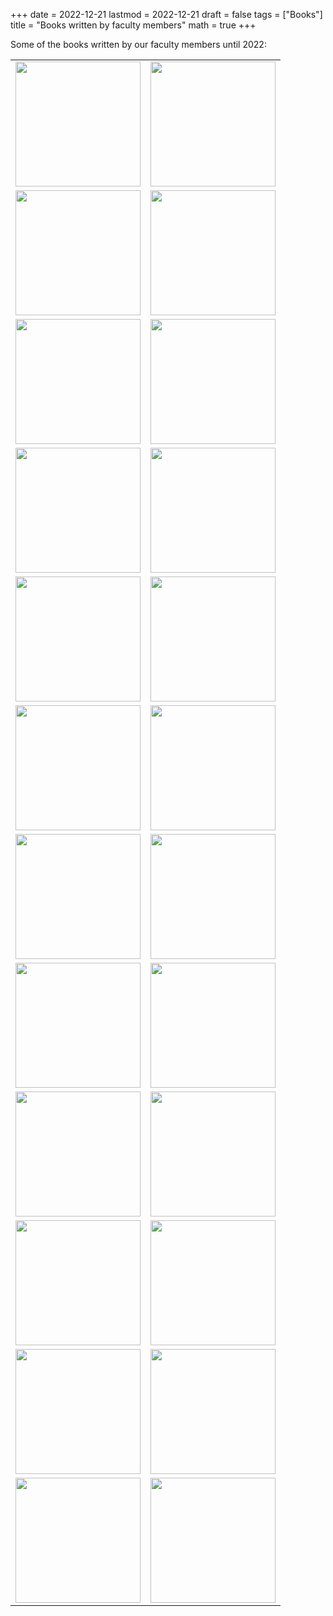 +++
date      = 2022-12-21
lastmod   = 2022-12-21
draft     = false
tags      = ["Books"]
title     = "Books written by faculty members"
math      = true
+++

Some of the books written by our faculty members until 2022:

<table>
  <tr>
    <td><a href="https://matematicas.netlify.app/publication/2022-12-14-reflexiones-ensenanza-ciencias-economicas/"><img src="https://librosaccesoabierto.uptc.edu.co/public/presses/1/submission_202_187_coverImage_es_ES_t.jpg"  width="200"></a></td>
     <td><a href="https://matematicas.netlify.app/publication/2022-05-28_desercion-universitaria/"><img src="https://www.uniboyaca.edu.co/sites/default/files/2022-10/Web_Desercion.png"  width="200"></a></td>
  </tr>
  <tr>
    <td><a href="https://matematicas.netlify.app/publication/2022-08-10_hacia_transformacion_clase_matematicas/"><img src="https://simehbucket.s3.amazonaws.com/images/eb99f18bd6fd3173a377c82e1225024a-medium.jpg"  width="200"></a></td>
    <td><a href="https://matematicas.netlify.app/publication/2022-08-15_analisis_historico_necesidades_agua.md/"><img src="https://simehbucket.s3.amazonaws.com/images/eb99f18bd6fd3173a377c82e1225924c-medium.jpg"  width="200"></a></td>
    </tr>
  <tr>
    <td><a href="https://matematicas.netlify.app/publication/2022-03-04-operadores_no_locales_sobre_p-adicos/"><img src="https://simehbucket.s3.amazonaws.com/images/43150080ba262e4ec25b05d90e7ff11c-medium.jpg"  width="200"></a></td>    
    <td><a href="https://matematicas.netlify.app/publication/2022-04-26_problema_riemann_leyes_conservacion/"><img src="https://simehbucket.s3.amazonaws.com/images/8c5810c736a643c7fff63847eb317f76-medium.jpg"  width="200"></a></td>     
  </tr>
  <tr>
    <td><a href="https://matematicas.netlify.app/publication/2022-06-06_herramientas_biologicos_r/"><img src="https://simehbucket.s3.amazonaws.com/images/eb99f18bd6fd3173a377c82e120882d6-medium.jpg"  width="200"></a></td>
    <td><a href="https://matematicas.netlify.app/publication/2021-12-15_pensamiento_aleatorio/"><img src="https://simehbucket.s3.amazonaws.com/images/43150080ba262e4ec25b05d90e897853-medium.jpg"  width="200"></a></td>
  </tr>
  <tr>
    <td><a href="https://matematicas.netlify.app/publication/2021-07-07_introduccion_python/"><img src="https://simehbucket.s3.amazonaws.com/images/7a665c7977e7b9df2eee119f35d5bef9-medium.jpg"  width="200"></a></td>    
    <td><a href="https://matematicas.netlify.app/publication/2021-06-13_arqueologia_matematica/"><img src="https://simehbucket.s3.amazonaws.com/images/7a665c7977e7b9df2eee119f35ce433c-medium.jpg"  width="200"></a></td>
 </tr>
  <tr>
    <td><a href="https://matematicas.netlify.app/publication/2020-10-21_mujeres_investigacion_matematica/"><img src="https://simehbucket.s3.amazonaws.com/images/ecbf39cc05c48884b1f7d533b116b9dc-medium.jpg"  width="200"></a></td>
    <td><a href="https://matematicas.netlify.app/publication/2020-07-01_aconteceres_aula_matematicas/"><img src="https://simehbucket.s3.amazonaws.com/images/523c1d5ee7c38c0eb8aac7b18cbbb072-medium.jpg"  width="200"></a></td>    
  </tr>
  <tr>
    <td><a href="https://matematicas.netlify.app/publication/2020-12-15_mirada_historica_medidas_probabilidad/"><img src="https://www.redbooks.com.co/wp-content/uploads/2021/05/UPTC_128.jpg"  width="200"></td>
    <td><a href="https://matematicas.netlify.app/publication/2019-12-01_confiabilidad/"><img src="https://simehbucket.s3.amazonaws.com/images/ecbf39cc05c48884b1f7d533b17beba6-medium.jpg"  width="200"></a></td>
     </tr>
  <tr>
    <td><a href="https://matematicas.netlify.app/publication/2018-12-01_teoria_de_colas/"><img src="https://simehbucket.s3.amazonaws.com/images/a43a8974b98583f5163181f5fd64e0c3-medium.jpg"  width="200"></a></td>
    <td><a href="https://matematicas.netlify.app/publication/2020-01-01_skew_pbw_extension/"><img src="https://media.springernature.com/w184/springer-static/cover/book/978-3-030-53378-6.jpg?as=webp"  width="200"></a></td>    
  </tr>
  <tr>
    <td><a href="https://matematicas.netlify.app/publication/2021-06-01_topologia_i/"><img src="https://simehbucket.s3.amazonaws.com/images/7a665c7977e7b9df2eee119f3591a9ff-medium.jpg"  width="200"></a></td>
    <td><a href="https://matematicas.netlify.app/publication/2021-04-06_topologia_ii/"><img src="https://simehbucket.s3.amazonaws.com/images/98b57847595e03aa1146031f8e175771-medium.jpg"  width="200"></a></td>    
  </tr>
  <tr>
    <td><a href="https://matematicas.netlify.app/publication/2020-07-13_introduccion_inferencia/"><img src="https://simehbucket.s3.amazonaws.com/images/ecbf39cc05c48884b1f7d533b115ef50-medium.jpg"  width="200"></a></td>        
    <td><a href="https://matematicas.netlify.app/publication/2018-08-03_conocimiento_didactico_matematico/"><img src="https://uptc.metalibros.org/public/presses/1/submission_116_89_coverImage_es_ES_t.jpg"  width="200"></a></td>
  </tr>
  <tr>
    <td><a href="https://matematicas.netlify.app/publication/2018-06-13_politicas_medicion_ciencia_tecnologia/"><img src="https://simehbucket.s3.amazonaws.com/images/ecbf39cc05c48884b1f7d533b11185f8-medium.jpg"  width="200"></a></td>
    <td><a href="https://matematicas.netlify.app/publication/2017-08-01_acercamiento_didactica/"><img src="https://simehbucket.s3.amazonaws.com/images/a43a8974b98583f5163181f5fd8d9678-medium.jpg"  width="200"></a></td>
  </tr>
  <tr>
    <td><a href="https://matematicas.netlify.app/publication/2016-12-01_inferencia_estadistica_basica/"><img src="https://simehbucket.s3.amazonaws.com/images/a43a8974b98583f5163181f5fd22179a-medium.jpg"  width="200"></a></td>
    <td><a href="https://matematicas.netlify.app/publication/2015-07-21_elementos_probabilidad/"><img src="https://uptc.metalibros.org/public/presses/1/submission_40_24_coverImage_es_ES_t.jpg"  width="200"></a></td>    
  </tr>  
</table>

